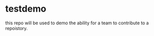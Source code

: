 testdemo
========

this repo will be used to demo the ability for a team to contribute to a repoistory.